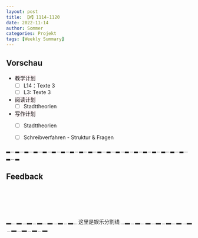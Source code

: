 ```yaml
---
layout: post
title: 【W】1114-1120
date: 2022-11-14
author: Sommer
categories: Projekt
tags: [Weekly Summary]
--- 
```



## Vorschau
 
- <font style="background:#fcf2f4">教学计划</font>
  - [ ] L14：Texte 3 
  - [ ] L3: Texte 3 
- <font style="background:#fcf2f4">阅读计划</font>
  - [ ] Stadttheorien
- <font style="background:#fcf2f4">写作计划</font>
  - [ ] Stadttheorien 
  - [ ] Schreibverfahren - Struktur & Fragen


▂﹍▂﹍▂﹍▂﹍▂﹍▂﹍▂﹍▂﹍▂﹍▂﹍▂﹍▂﹍▂﹍▂﹍▂﹍▂﹍▂﹍▂﹍▂﹍▂﹍▂﹍▂

## Feedback

<font style="color:#a66870"></font><br>
<font style="color:#a66870"></font><br>
<font style="color:#a66870"></font><br>
<font style="color:#a66870"></font><br>



▂﹍▂﹍▂﹍▂﹍▂﹍▂﹍▂﹍这里是娱乐分割线﹍▂﹍▂﹍▂﹍▂﹍▂﹍▂﹍▂﹍▂﹍▂﹍▂﹍▂

<font style="color:##dfabb9"></font>

